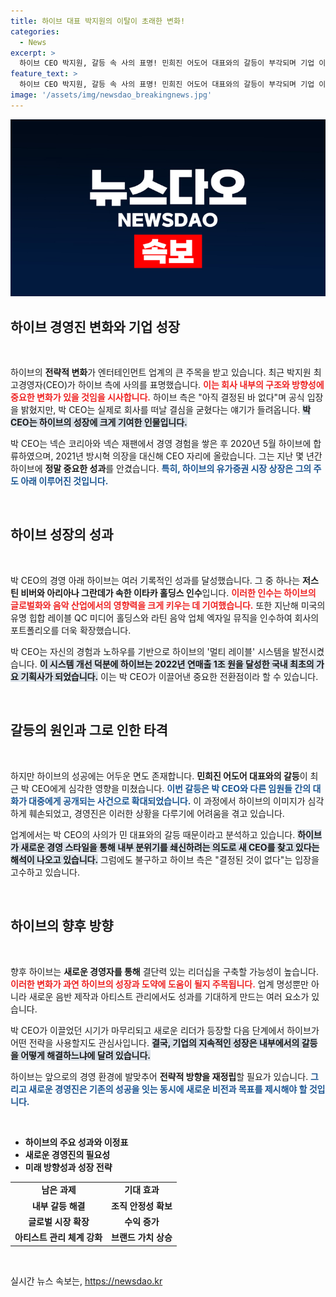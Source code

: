 ```yaml
---
title: 하이브 대표 박지원의 이탈이 초래한 변화!
categories:
  - News
excerpt: >
  하이브 CEO 박지원, 갈등 속 사의 표명! 민희진 어도어 대표와의 갈등이 부각되며 기업 이미지 타격. 박 CEO는 하이브 상장과 국제적 성공의 주역으로 부각되었지만, 내부 문제로 퇴진 결정을 내렸다는 제기.
feature_text: >
  하이브 CEO 박지원, 갈등 속 사의 표명! 민희진 어도어 대표와의 갈등이 부각되며 기업 이미지 타격. 박 CEO는 하이브 상장과 국제적 성공의 주역으로 부각되었지만, 내부 문제로 퇴진 결정을 내렸다는 제기.
image: '/assets/img/newsdao_breakingnews.jpg'
---
```


<p><img src="/assets/img/newsdao_breakingnews.jpg" alt="firstkoreanews 속보" /></p>

<h2 data-ke-size="size26">하이브 경영진 변화와 기업 성장</h2>

<p data-ke-size="size16">&nbsp;</p>

<p>하이브의 <b>전략적 변화</b>가 엔터테인먼트 업계의 큰 주목을 받고 있습니다. 최근 박지원 최고경영자(CEO)가 하이브 측에 사의를 표명했습니다. <b><span style="color: #ee2323;">이는 회사 내부의 구조와 방향성에 중요한 변화가 있을 것임을 시사합니다.</span></b> 하이브 측은 "아직 결정된 바 없다"며 공식 입장을 밝혔지만, 박 CEO는 실제로 회사를 떠날 결심을 굳혔다는 얘기가 들려옵니다. <b><span style="background-color: #21538527;">박 CEO는 하이브의 성장에 크게 기여한 인물입니다.</span></b></p>

<p>박 CEO는 넥슨 코리아와 넥슨 재팬에서 경영 경험을 쌓은 후 2020년 5월 하이브에 합류하였으며, 2021년 방시혁 의장을 대신해 CEO 자리에 올랐습니다. 그는 지난 몇 년간 하이브에 <b>정말 중요한 성과</b>를 안겼습니다. <b><span style="color: #1a5490;">특히, 하이브의 유가증권 시장 상장은 그의 주도 아래 이루어진 것입니다.</span></b></p>

<p data-ke-size="size16">&nbsp;</p>

<h2 data-ke-size="size26">하이브 성장의 성과</h2>

<p data-ke-size="size16">&nbsp;</p>

<p>박 CEO의 경영 아래 하이브는 여러 기록적인 성과를 달성했습니다. 그 중 하나는 <b>저스틴 비버와 아리아나 그란데가 속한 이타카 홀딩스 인수</b>입니다. <b><span style="color: #ee2323;">이러한 인수는 하이브의 글로벌화와 음악 산업에서의 영향력을 크게 키우는 데 기여했습니다.</span></b> 또한 지난해 미국의 유명 힙합 레이블 QC 미디어 홀딩스와 라틴 음악 업체 엑자일 뮤직을 인수하여 회사의 포트폴리오를 더욱 확장했습니다.</p>

<p>박 CEO는 자신의 경험과 노하우를 기반으로 하이브의 '멀티 레이블' 시스템을 발전시켰습니다. <b><span style="background-color: #21538527;">이 시스템 개선 덕분에 하이브는 2022년 연매출 1조 원을 달성한 국내 최초의 가요 기획사가 되었습니다.</span></b> 이는 박 CEO가 이끌어낸 중요한 전환점이라 할 수 있습니다. </p>

<p data-ke-size="size16">&nbsp;</p>

<h2 data-ke-size="size26">갈등의 원인과 그로 인한 타격</h2>

<p data-ke-size="size16">&nbsp;</p>

<p>하지만 하이브의 성공에는 어두운 면도 존재합니다. <b>민희진 어도어 대표와의 갈등</b>이 최근 박 CEO에게 심각한 영향을 미쳤습니다. <b><span style="color: #1a5490;">이번 갈등은 박 CEO와 다른 임원들 간의 대화가 대중에게 공개되는 사건으로 확대되었습니다.</span></b> 이 과정에서 하이브의 이미지가 심각하게 훼손되었고, 경영진은 이러한 상황을 다루기에 어려움을 겪고 있습니다.</p>

<p>업계에서는 박 CEO의 사의가 민 대표와의 갈등 때문이라고 분석하고 있습니다. <b><span style="background-color: #21538527;">하이브가 새로운 경영 스타일을 통해 내부 분위기를 쇄신하려는 의도로 새 CEO를 찾고 있다는 해석이 나오고 있습니다.</span></b> 그럼에도 불구하고 하이브 측은 "결정된 것이 없다"는 입장을 고수하고 있습니다. </p>

<p data-ke-size="size16">&nbsp;</p>

<h2 data-ke-size="size26">하이브의 향후 방향</h2>

<p data-ke-size="size16">&nbsp;</p>

<p>향후 하이브는 <b>새로운 경영자를 통해</b> 결단력 있는 리더십을 구축할 가능성이 높습니다. <b><span style="color: #ee2323;">이러한 변화가 과연 하이브의 성장과 도약에 도움이 될지 주목됩니다.</span></b> 업계 명성뿐만 아니라 새로운 음반 제작과 아티스트 관리에서도 성과를 기대하게 만드는 여러 요소가 있습니다.</p>

<p>박 CEO가 이끌었던 시기가 마무리되고 새로운 리더가 등장할 다음 단계에서 하이브가 어떤 전략을 사용할지도 관심사입니다. <b><span style="background-color: #21538527;">결국, 기업의 지속적인 성장은 내부에서의 갈등을 어떻게 해결하느냐에 달려 있습니다.</span></b></p>

<p>하이브는 앞으로의 경영 환경에 발맞추어 <b>전략적 방향을 재정립</b>할 필요가 있습니다. <b><span style="color: #1a5490;">그리고 새로운 경영진은 기존의 성공을 잇는 동시에 새로운 비전과 목표를 제시해야 할 것입니다.</span></b></p>

<p data-ke-size="size16">&nbsp;</p>

<ul>
    <li><b>하이브의 주요 성과와 이정표</b></li>
    <li><b>새로운 경영진의 필요성</b></li>
    <li><b>미래 방향성과 성장 전략</b></li>
</ul>

<table>
    <tr>
        <td style="text-align: center; height: 17px;"><b>남은 과제</b></td>
        <td style="text-align: center; height: 17px;"><b>기대 효과</b></td>
    </tr>
    <tr>
        <td style="text-align: center; height: 17px;"><b>내부 갈등 해결</b></td>
        <td style="text-align: center; height: 17px;"><b>조직 안정성 확보</b></td>
    </tr>
    <tr>
        <td style="text-align: center; height: 17px;"><b>글로벌 시장 확장</b></td>
        <td style="text-align: center; height: 17px;"><b>수익 증가</b></td>
    </tr>
    <tr>
        <td style="text-align: center; height: 17px;"><b>아티스트 관리 체계 강화</b></td>
        <td style="text-align: center; height: 17px;"><b>브랜드 가치 상승</b></td>
    </tr>
</table>

<p data-ke-size="size16">&nbsp;</p>
실시간 뉴스 속보는, <a href="https://newsdao.kr" rel="dofollow">https://newsdao.kr</a>


